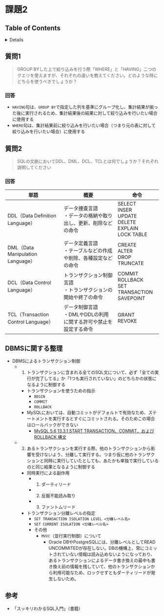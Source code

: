 # 課題2

## Table of Contents
<!-- START doctoc generated TOC please keep comment here to allow auto update -->
<!-- DON'T EDIT THIS SECTION, INSTEAD RE-RUN doctoc TO UPDATE -->
<details>
<summary>Details</summary>

- [質問1](#%E8%B3%AA%E5%95%8F1)
  - [回答](#%E5%9B%9E%E7%AD%94)
- [質問2](#%E8%B3%AA%E5%95%8F2)
  - [回答](#%E5%9B%9E%E7%AD%94-1)
- [DBMSに関する整理](#dbms%E3%81%AB%E9%96%A2%E3%81%99%E3%82%8B%E6%95%B4%E7%90%86)
- [参考](#%E5%8F%82%E8%80%83)

</details>
<!-- END doctoc generated TOC please keep comment here to allow auto update -->

## 質問1

> GROUP BYした上で絞り込みを行う際「WHERE」と「HAVING」二つのクエリを使えますが、それぞれの違いを教えてください。どのような時にどちらを使うべきでしょうか？

### 回答

- `HAVING`句は、`GROUP BY`で指定した列を基準にグループ化し、集計結果が揃った後に実行されるため、集計結果後の結果に対して絞り込みを行いたい場合に使用する
- `WHERE`句は、集計結果前に絞り込みを行いたい場合（つまり元の表に対して絞り込みを行いたい場合）に使用する

## 質問2

> SQLの文脈においてDDL、DML、DCL、TCLとは何でしょうか？それぞれ説明してください

### 回答

|単語|概要|命令|
|--------|--------------------------|-------------------|
|DDL（Data Definition Language）    |データ捜査言語 <br> ・データの格納や取り出し、更新、削除などの命令|SELECT <br> INSER <br> UPDATE <br> DELETE <br> EXPLAIN <br> LOCK TABLE|
|DML（Data Manipulation Language）  |データ定義言語 <br> ・テーブルなどの作成や削除、各種設定などの命令|CREATE <br> ALTER <br> DROP <br> TRUNCATE|
|DCL（Data Control Language）       |トランザクション制御言語 <br> ・トランザクションの開始や終了の命令|COMMIT <br> ROLLBACK <br> SET TRANSACTION <br> SAVEPOINT|
|TCL（Transaction Control Language）|データ制御言語 <br> ・DMLやDDLの利用に関する許可や禁止を設定する命令|GRANT <br> REVOKE|

## DBMSに関する整理
 
- DBMSによるトランザクション制御
  - 1. トランザクションに含まれる全てのSQL文について、必ず「全ての実行が完了してる」か「1つも実行されていない」のどちらかの状態になるように制御する
    - トランザクションを使うための指示 
      - `BEGIN`
      - `COMMIT`
      - `ROLLBACK`
    - MySQLにおいては、自動コミットがデフォルトで有効なため、ステートメントを実行するとすぐにコミットされる。そのためこの場合はロールバックができない
      - [MySQL 5.6 13.3.1 START TRANSACTION、COMMIT、および ROLLBACK 構文](https://dev.mysql.com/doc/refman/5.6/ja/commit.html)
  - 2. あるトランザクションを実行する際、他のトランザクションから影響を受けないよう、分離して実行する。つまり仮に他のトランザクションと同時に実行していたとしても、あたかも単独で実行しているのと同じ結果となるように制御する
    - 同時実行による副作用
      - 1. ダーティリード
      - 2. 反服不能読み取り
      - 3. ファントムリード
    - トランザクション分離レベルの指定
      - `SET TRANSACTION ISOLATION LEVEL <分離レベル名>`
      - `SET CURRENT ISOLATION <分離レベル名>`
      - その他
        - `MVVC`（並行実行制御）について
          - Oracle DBやPostgreSQLには、分離レベルとしてREAD UNCOMMITEDが存在しない。DBの機構上、常にコミットされていない情報は読み込めないようになっており、あるトランザクションによるデータ書き換えの最中も書き換え前の情報を残していて、他のトランザクションから利用可能なため、ロックせずともダーティリードが発生しないため。

## 参考

- 「スッキリわかるSQL入門」（書籍）